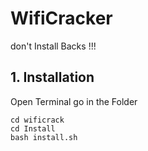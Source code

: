 # WifiCracker

don't Install Backs !!!

## 1. Installation
 
Open Terminal go in the Folder

```console
cd wificrack
cd Install
bash install.sh
```
